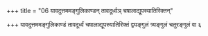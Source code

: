 +++
title = "06 यावदुत्तममङ्गुलिकाण्डन् तावदूर्ध्वञ् चषालाद्यूपस्यातिरिक्तन्"

+++
यावदुत्तममङ्गुलिकाण्डं तावदूर्ध्वं चषालाद्यूपस्यातिरिक्तं द्व्यङ्गुलं त्र्यङ्गुलं चतुरङ्गुलं वा ६